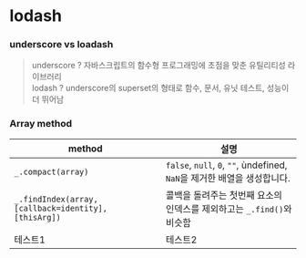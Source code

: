 # lodash

### underscore vs loadash 
> underscore ? 자바스크립트의 함수형 프로그래밍에 초점을 맞춘 유틸리티성 라이브러리 <br>
> lodash ? underscore의 superset의 형태로 함수, 문서, 유닛 테스트, 성능이 더 뛰어남

### Array method

|method|설명|
|------|---|
|```_.compact(array)```|```false```, `null`, `0`, `""`, ùndefined, `NaN`을 제거한 배열을 생성합니다.|
|`_.findIndex(array, [callback=identity], [thisArg])`|콜백을 돌려주는 첫번째 요소의 인덱스를 제외하고는 `_.find()`와 비슷함|
|테스트1|테스트2|
